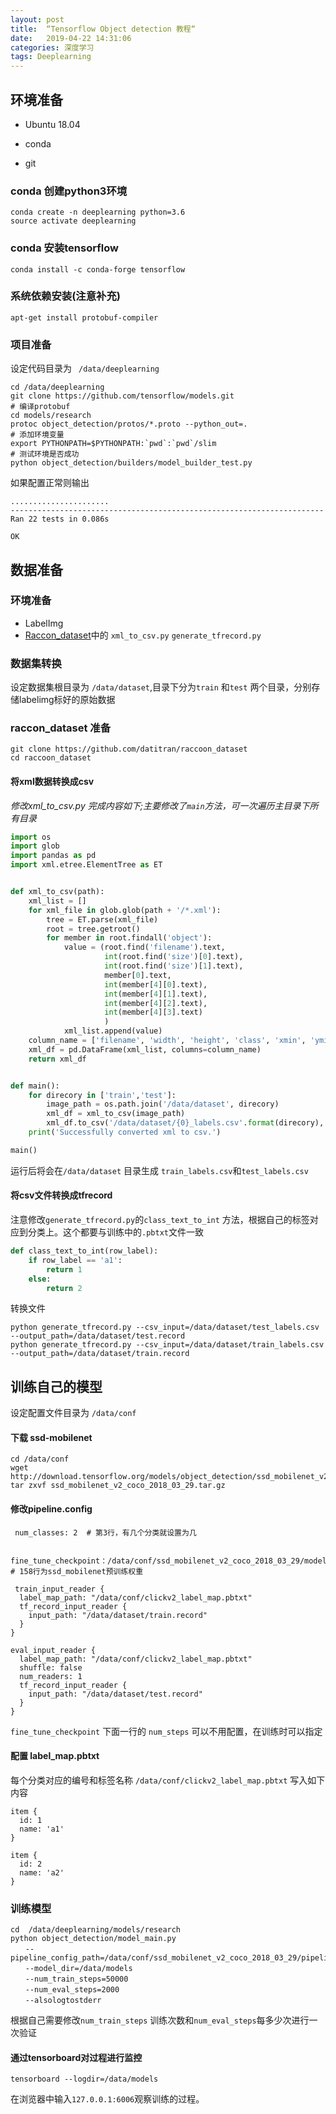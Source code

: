 ```yaml
---
layout: post
title:  “Tensorflow Object detection 教程“
date:   2019-04-22 14:31:06
categories: 深度学习
tags: Deeplearning
---
```



## 环境准备

- Ubuntu 18.04

- conda

- git

  

### conda 创建python3环境

```shell
conda create -n deeplearning python=3.6
source activate deeplearning
```

### conda 安装tensorflow

```shell 
conda install -c conda-forge tensorflow
```

### 系统依赖安装(注意补充)

```shell
apt-get install protobuf-compiler
```

### 项目准备

设定代码目录为 ` /data/deeplearning`

```shell
cd /data/deeplearning
git clone https://github.com/tensorflow/models.git
# 编译protobuf
cd models/research
protoc object_detection/protos/*.proto --python_out=.
# 添加环境变量
export PYTHONPATH=$PYTHONPATH:`pwd`:`pwd`/slim
# 测试环境是否成功
python object_detection/builders/model_builder_test.py
```

如果配置正常则输出

```shell
......................
----------------------------------------------------------------------
Ran 22 tests in 0.086s

OK
```

## 数据准备

### 环境准备

- LabelImg
- [Raccon_dataset](<https://github.com/datitran/raccoon_dataset>)中的 `xml_to_csv.py` `generate_tfrecord.py`



### 数据集转换

设定数据集根目录为 `/data/dataset`,目录下分为`train` 和`test` 两个目录，分别存储labelimg标好的原始数据

### raccon_dataset 准备

```shell
git clone https://github.com/datitran/raccoon_dataset
cd raccoon_dataset
```

#### 将xml数据转换成csv 

*修改xml_to_csv.py  完成内容如下;主要修改了`main`方法，可一次遍历主目录下所有目录*

```python
import os
import glob
import pandas as pd
import xml.etree.ElementTree as ET


def xml_to_csv(path):
    xml_list = []
    for xml_file in glob.glob(path + '/*.xml'):
        tree = ET.parse(xml_file)
        root = tree.getroot()
        for member in root.findall('object'):
            value = (root.find('filename').text,
                     int(root.find('size')[0].text),
                     int(root.find('size')[1].text),
                     member[0].text,
                     int(member[4][0].text),
                     int(member[4][1].text),
                     int(member[4][2].text),
                     int(member[4][3].text)
                     )
            xml_list.append(value)
    column_name = ['filename', 'width', 'height', 'class', 'xmin', 'ymin', 'xmax', 'ymax']
    xml_df = pd.DataFrame(xml_list, columns=column_name)
    return xml_df


def main():
    for direcory in ['train','test']:
        image_path = os.path.join('/data/dataset', direcory)
        xml_df = xml_to_csv(image_path)
        xml_df.to_csv('/data/dataset/{0}_labels.csv'.format(direcory), index=None)
    print('Successfully converted xml to csv.')

main()
```

运行后将会在`/data/dataset` 目录生成 `train_labels.csv`和`test_labels.csv`

#### 将csv文件转换成tfrecord

注意修改`generate_tfrecord.py`的`class_text_to_int` 方法，根据自己的标签对应到分类上。这个都要与训练中的`.pbtxt`文件一致

```python
def class_text_to_int(row_label):
    if row_label == 'a1':
        return 1
    else:
        return 2
```

转换文件

```shell
python generate_tfrecord.py --csv_input=/data/dataset/test_labels.csv --output_path=/data/dataset/test.record
python generate_tfrecord.py --csv_input=/data/dataset/train_labels.csv --output_path=/data/dataset/train.record

```



## 训练自己的模型

设定配置文件目录为  `/data/conf`

#### 下载 ssd-mobilenet



```shell
cd /data/conf
wget http://download.tensorflow.org/models/object_detection/ssd_mobilenet_v2_coco_2018_03_29.tar.gz
tar zxvf ssd_mobilenet_v2_coco_2018_03_29.tar.gz

```

#### 修改pipeline.config

```shell
 num_classes: 2  # 第3行，有几个分类就设置为几
 
 fine_tune_checkpoint：/data/conf/ssd_mobilenet_v2_coco_2018_03_29/model.ckpt # 158行为ssd_mobilenet预训练权重
 
 train_input_reader {
  label_map_path: "/data/conf/clickv2_label_map.pbtxt"
  tf_record_input_reader {
    input_path: "/data/dataset/train.record"
  }
}

eval_input_reader {
  label_map_path: "/data/conf/clickv2_label_map.pbtxt"
  shuffle: false
  num_readers: 1
  tf_record_input_reader {
    input_path: "/data/dataset/test.record"
  }
}

```

`fine_tune_checkpoint` 下面一行的 `num_steps` 可以不用配置，在训练时可以指定

#### 配置 label_map.pbtxt

每个分类对应的编号和标签名称 `/data/conf/clickv2_label_map.pbtxt` 写入如下内容

```shell
item {
  id: 1
  name: 'a1'
}

item {
  id: 2
  name: 'a2'
}

```

### 训练模型

```shell
cd  /data/deeplearning/models/research
python object_detection/model_main.py 
　　--pipeline_config_path=/data/conf/ssd_mobilenet_v2_coco_2018_03_29/pipeline.config 
　　--model_dir=/data/models
　　--num_train_steps=50000 
　　--num_eval_steps=2000 
　　--alsologtostderr

```

根据自己需要修改`num_train_steps` 训练次数和`num_eval_steps`每多少次进行一次验证

#### 通过tensorboard对过程进行监控

```shell
tensorboard --logdir=/data/models

```

在浏览器中输入`127.0.0.1:6006`观察训练的过程。

